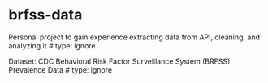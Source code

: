 # brfss-data

Personal project to gain experience extracting data from API, cleaning, and analyzing it # type: ignore

Dataset: CDC Behavioral Risk Factor Surveillance System (BRFSS) Prevalence Data # type: ignore
